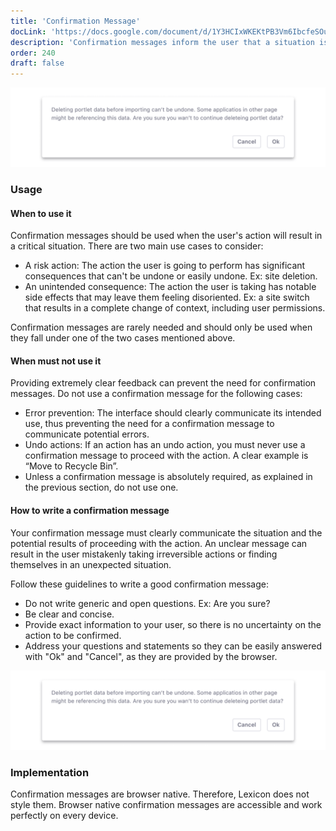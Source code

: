 ```yaml
---
title: 'Confirmation Message'
docLink: 'https://docs.google.com/document/d/1Y3HCIxWKEKtPB3Vm6IbcfeSOuFehZj9xF8JzJU5WIK0/edit?usp=sharing'
description: 'Confirmation messages inform the user that a situation is critical or an action is irreversible and they must confirm before proceeding.'
order: 240
draft: false
---
```


![confirmation message](./confirmation-message.png)

### Usage

#### When to use it

Confirmation messages should be used when the user's action will result in a critical situation. There are two main use cases to consider:

-   A risk action: The action the user is going to perform has significant consequences that can't be undone or easily undone. Ex: site deletion.
-   An unintended consequence: The action the user is taking has notable side effects that may leave them feeling disoriented. Ex: a site switch that results in a complete change of context, including user permissions.

Confirmation messages are rarely needed and should only be used when they fall under one of the two cases mentioned above.

#### When must not use it

Providing extremely clear feedback can prevent the need for confirmation messages. Do not use a confirmation message for the following cases:

-   Error prevention: The interface should clearly communicate its intended use, thus preventing the need for a confirmation message to communicate potential errors.
-   Undo actions: If an action has an undo action, you must never use a confirmation message to proceed with the action. A clear example is “Move to Recycle Bin”.
-   Unless a confirmation message is absolutely required, as explained in the previous section, do not use one.

#### How to write a confirmation message

Your confirmation message must clearly communicate the situation and the potential results of proceeding with the action. An unclear message can result in the user mistakenly taking irreversible actions or finding themselves in an unexpected situation.

Follow these guidelines to write a good confirmation message:

-   Do not write generic and open questions. Ex: Are you sure?
-   Be clear and concise.
-   Provide exact information to your user, so there is no uncertainty on the action to be confirmed.
-   Address your questions and statements so they can be easily answered with "Ok" and "Cancel", as they are provided by the browser.

![confirmation message](./confirmation-message.png)

### Implementation

Confirmation messages are browser native. Therefore, Lexicon does not style them. Browser native confirmation messages are accessible and work perfectly on every device.
